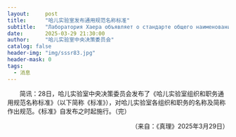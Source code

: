 ```yaml
---
layout:     post
title:      "哈儿实验室发布通用规范名称标准"
subtitle:   "Лаборатория Хаера объявляет о стандарте общего наименования спецификаций"
date:       2025-03-29 21:30:00
author:     "哈儿实验室中央决策委员会"
catalog: false
header-img: "img/sssr83.jpg"
header-mask: 0
tags:
  - 消息
---
```


&emsp;&emsp;简讯：28日，哈儿实验室中央决策委员会发布了《哈儿实验室组织和职务通用规范名称标准》（以下简称《标准》），对哈儿实验室各组织和职务的名称及简称作出规范。《标准》自发布之时起施行。（完）
<div style="text-align: right">（来自：《真理》2025年3月29日）</div>